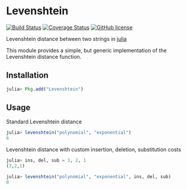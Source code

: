 # Levenshtein

[![Build Status](https://travis-ci.org/rawrgrr/Levenshtein.jl.svg?branch=master)](https://travis-ci.org/rawrgrr/Levenshtein.jl)
[![Coverage Status](https://coveralls.io/repos/rawrgrr/Levenshtein.jl/badge.svg?branch=master)](https://coveralls.io/r/rawrgrr/Levenshtein.jl)
[![GitHub license](https://img.shields.io/badge/license-MIT-blue.svg)](https://raw.githubusercontent.com/rawrgrr/Levenshtein.jl/master/LICENSE.md)


Levenshtein distance between two strings in [julia](http://julialang.org/)

This module provides a simple, but generic implementation of the Levenshtein distance function.

## Installation
```julia
julia> Pkg.add("Levenshtein")
```

## Usage
Standard Levenshtein distance
```julia
julia> levenshtein("polynomial", "exponential")
6
```

Levenshtein distance with custom insertion, deletion, substitution costs
```julia
julia> ins, del, sub = 3, 2, 1
(3,2,1)

julia> levenshtein("polynomial", "exponential", ins, del, sub)
8
```
